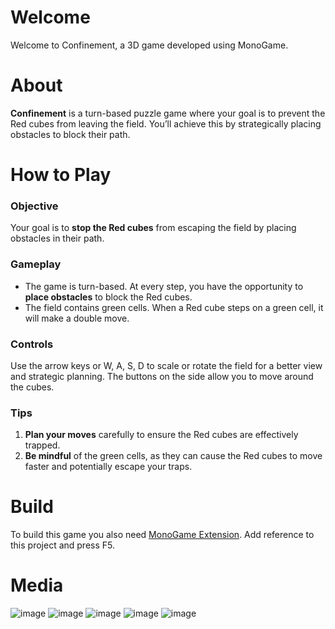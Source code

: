 # Welcome
Welcome to Confinement, a 3D game developed using MonoGame.

# About
**Confinement** is a turn-based puzzle game where your goal is to prevent the Red cubes from leaving the field. You’ll achieve this by strategically placing obstacles to block their path.

# How to Play
### Objective
Your goal is to **stop the Red cubes** from escaping the field by placing obstacles in their path.  

### Gameplay
- The game is turn-based. At every step, you have the opportunity to **place obstacles** to block the Red cubes.
- The field contains green cells. When a Red cube steps on a green cell, it will make a double move.

### Controls
Use the arrow keys or W, A, S, D to scale or rotate the field for a better view and strategic planning. The buttons on the side allow you to move around the cubes.

### Tips
1) **Plan your moves** carefully to ensure the Red cubes are effectively trapped.
2) **Be mindful** of the green cells, as they can cause the Red cubes to move faster and potentially escape your traps.

# Build
To build this game you also need [MonoGame Extension](https://github.com/Ycalk/MonoGame-Architecture). Add reference to this project and press F5.

# Media
![image](https://github.com/Ycalk/Confinement/assets/118367882/eb6855bd-0f73-4771-8ecc-3fcfe3987af3)
![image](https://github.com/Ycalk/Confinement/assets/118367882/b2be7331-a182-48fc-9c27-6f8e9be6657d)
![image](https://github.com/Ycalk/Confinement/assets/118367882/d43f81ad-46c4-4ee8-be1c-d805b6b1cd19)
![image](https://github.com/Ycalk/Confinement/assets/118367882/5ec30e47-066f-4b6d-8247-7576059559e0)
![image](https://github.com/Ycalk/Confinement/assets/118367882/ecc5a277-61d3-4f88-8f1e-6167d8f59ee9)




